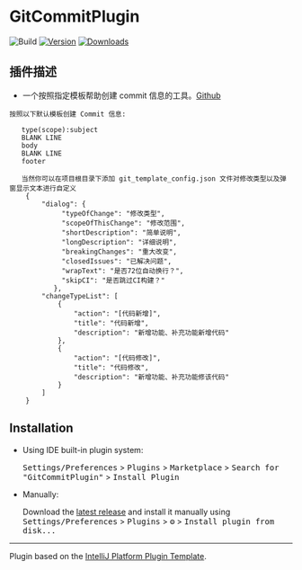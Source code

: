 # GitCommitPlugin

![Build](https://github.com/WangJie0822/GitCommitPlugin/workflows/Build/badge.svg)
[![Version](https://img.shields.io/jetbrains/plugin/v/PLUGIN_ID.svg)](https://plugins.jetbrains.com/plugin/PLUGIN_ID)
[![Downloads](https://img.shields.io/jetbrains/plugin/d/PLUGIN_ID.svg)](https://plugins.jetbrains.com/plugin/PLUGIN_ID)

## 插件描述
- 一个按照指定模板帮助创建 commit 信息的工具。[Github](https://github.com/WangJie0822/GitCommitPlugin)

<!-- Plugin description -->
    按照以下默认模板创建 Commit 信息:

       type(scope):subject
       BLANK LINE
       body
       BLANK LINE
       footer

       当然你可以在项目根目录下添加 git_template_config.json 文件对修改类型以及弹窗显示文本进行自定义
        {
            "dialog": {
                 "typeOfChange": "修改类型",
                 "scopeOfThisChange": "修改范围",
                 "shortDescription": "简单说明",
                 "longDescription": "详细说明",
                 "breakingChanges": "重大改变",
                 "closedIssues": "已解决问题",
                 "wrapText": "是否72位自动换行？",
                 "skipCI": "是否跳过CI构建？"
               },
            "changeTypeList": [
                {
                    "action": "[代码新增]",
                    "title": "代码新增",
                    "description": "新增功能、补充功能新增代码"
                },
                {
                    "action": "[代码修改]",
                    "title": "代码修改",
                    "description": "新增功能、补充功能修该代码"
                }
            ]
        }
<!-- Plugin description end -->

## Installation

- Using IDE built-in plugin system:
  
  <kbd>Settings/Preferences</kbd> > <kbd>Plugins</kbd> > <kbd>Marketplace</kbd> > <kbd>Search for "GitCommitPlugin"</kbd> >
  <kbd>Install Plugin</kbd>
  
- Manually:

  Download the [latest release](https://github.com/WangJie0822/GitCommitPlugin/releases/latest) and install it manually using
  <kbd>Settings/Preferences</kbd> > <kbd>Plugins</kbd> > <kbd>⚙️</kbd> > <kbd>Install plugin from disk...</kbd>


---
Plugin based on the [IntelliJ Platform Plugin Template][template].

[template]: https://github.com/JetBrains/intellij-platform-plugin-template
